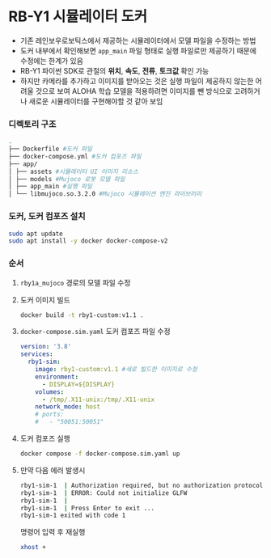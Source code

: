 # RB-Y1 시뮬레이터 도커

- 기존 레인보우로보틱스에서 제공하는 시뮬레이터에서 모델 파일을 수정하는 방법  
- 도커 내부에서 확인해보면 `app_main` 파일 형태로 실행 파일로만 제공하기 때문에 수정에는 한계가 있음
- RB-Y1 파이썬 SDK로 관절의 **위치**, **속도**, **전류**, **토크값** 확인 가능
- 하지만 카메라를 추가하고 이미지를 받아오는 것은 실행 파일이 제공하지 않는한 어려울 것으로 보여 ALOHA 학습 모델을 적용하려면 이미지를 뺀 방식으로 고려하거나 새로운 시뮬레이터를 구현해야할 것 같아 보임

### 디렉토리 구조

```bash
.
├── Dockerfile #도커 파일
├── docker-compose.yml #도커 컴포즈 파일
├── app/
│ ├── assets #시뮬레이터 UI 이미지 리소스
│ ├── models #Mujoco 로봇 모델 파일
│ ├── app_main #실행 파일
│ └── libmujoco.so.3.2.0 #Mujoco 시뮬레이션 엔진 라이브러리
```

### 도커, 도커 컴포즈 설치

```bash
sudo apt update
sudo apt install -y docker docker-compose-v2
```

### 순서

1. `rby1a_mujoco` 경로의 모델 파일 수정
2. 도커 이미지 빌드

    ```bash
    docker build -t rby1-custom:v1.1 .
    ```

3. `docker-compose.sim.yaml` 도커 컴포즈 파일 수정

    ```yaml
    version: '3.8'
    services:
      rby1-sim:
        image: rby1-custom:v1.1 #새로 빌드한 이미지로 수정
        environment:
          - DISPLAY=${DISPLAY}
        volumes:
          - /tmp/.X11-unix:/tmp/.X11-unix
        network_mode: host
        # ports:
        #   - "50051:50051"
    ```

4. 도커 컴포즈 실행

    ```bash
    docker compose -f docker-compose.sim.yaml up
    ```

5. 만약 다음 에러 발생시
    ```bash
    rby1-sim-1  | Authorization required, but no authorization protocol specified
    rby1-sim-1  | ERROR: Could not initialize GLFW
    rby1-sim-1  | 
    rby1-sim-1  | Press Enter to exit ...
    rby1-sim-1 exited with code 1
    ```
    명령어 입력 후 재실행

    ```bash
    xhost +
    ```